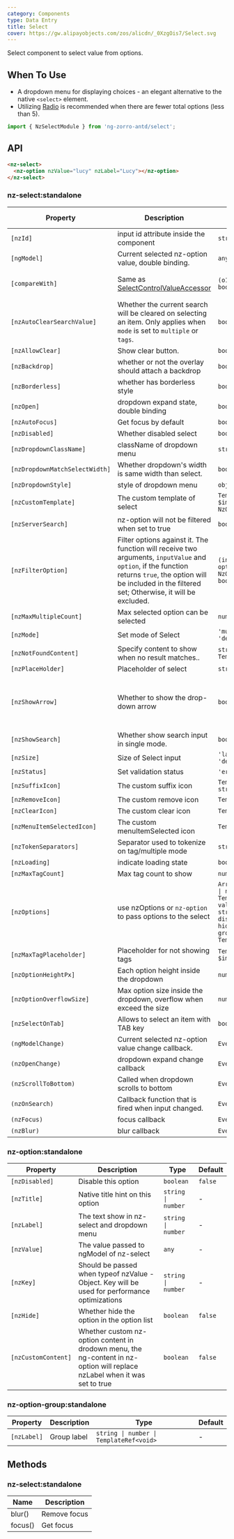 ```yaml
---
category: Components
type: Data Entry
title: Select
cover: https://gw.alipayobjects.com/zos/alicdn/_0XzgOis7/Select.svg
---
```


Select component to select value from options.

## When To Use

- A dropdown menu for displaying choices - an elegant alternative to the native `<select>` element.
- Utilizing [Radio](/components/radio/en) is recommended when there are fewer total options (less than 5).

```ts
import { NzSelectModule } from 'ng-zorro-antd/select';
```

## API

```html
<nz-select>
  <nz-option nzValue="lucy" nzLabel="Lucy"></nz-option>
</nz-select>
```

### nz-select:standalone

| Property                       | Description                                                                                                                                                                                                     | Type                                                                                                                                                                      | Default                                                 | Global Config |
| ------------------------------ | --------------------------------------------------------------------------------------------------------------------------------------------------------------------------------------------------------------- | ------------------------------------------------------------------------------------------------------------------------------------------------------------------------- | ------------------------------------------------------- | ------------- |
| `[nzId]`                       | input id attribute inside the component                                                                                                                                                                         | `string`                                                                                                                                                                  | -                                                       |
| `[ngModel]`                    | Current selected nz-option value, double binding.                                                                                                                                                               | `any \| any[]`                                                                                                                                                            | -                                                       |
| `[compareWith]`                | Same as [SelectControlValueAccessor](https://angular.io/api/forms/SelectControlValueAccessor#caveat-option-selection)                                                                                           | `(o1: any, o2: any) => boolean`                                                                                                                                           | `(o1: any, o2: any) => o1===o2`                         |
| `[nzAutoClearSearchValue]`     | Whether the current search will be cleared on selecting an item. Only applies when `mode` is set to `multiple` or `tags`.                                                                                       | `boolean`                                                                                                                                                                 | `true`                                                  |
| `[nzAllowClear]`               | Show clear button.                                                                                                                                                                                              | `boolean`                                                                                                                                                                 | `false`                                                 |
| `[nzBackdrop]`                 | whether or not the overlay should attach a backdrop                                                                                                                                                             | `boolean`                                                                                                                                                                 | `false`                                                 |
| `[nzBorderless]`               | whether has borderless style                                                                                                                                                                                    | `boolean`                                                                                                                                                                 | `false`                                                 | ✅            |
| `[nzOpen]`                     | dropdown expand state, double binding                                                                                                                                                                           | `boolean`                                                                                                                                                                 | `false`                                                 |
| `[nzAutoFocus]`                | Get focus by default                                                                                                                                                                                            | `boolean`                                                                                                                                                                 | `false`                                                 |
| `[nzDisabled]`                 | Whether disabled select                                                                                                                                                                                         | `boolean`                                                                                                                                                                 | `false`                                                 |
| `[nzDropdownClassName]`        | className of dropdown menu                                                                                                                                                                                      | `string \| string[]`                                                                                                                                                      | -                                                       |
| `[nzDropdownMatchSelectWidth]` | Whether dropdown's width is same width than select.                                                                                                                                                             | `boolean`                                                                                                                                                                 | `true`                                                  |
| `[nzDropdownStyle]`            | style of dropdown menu                                                                                                                                                                                          | `object`                                                                                                                                                                  | -                                                       |
| `[nzCustomTemplate]`           | The custom template of select                                                                                                                                                                                   | `TemplateRef<{ $implicit: NzOptionComponent }>`                                                                                                                           | -                                                       |
| `[nzServerSearch]`             | nz-option will not be filtered when set to true                                                                                                                                                                 | `boolean`                                                                                                                                                                 | `false`                                                 |
| `[nzFilterOption]`             | Filter options against it. The function will receive two arguments, `inputValue` and `option`, if the function returns `true`, the option will be included in the filtered set; Otherwise, it will be excluded. | `(input?: string, option?: NzOptionComponent) => boolean;`                                                                                                                | -                                                       |
| `[nzMaxMultipleCount]`         | Max selected option can be selected                                                                                                                                                                             | `number`                                                                                                                                                                  | `Infinity`                                              |
| `[nzMode]`                     | Set mode of Select                                                                                                                                                                                              | `'multiple' \| 'tags' \| 'default'`                                                                                                                                       | `'default'`                                             |
| `[nzNotFoundContent]`          | Specify content to show when no result matches..                                                                                                                                                                | `string \| TemplateRef<void>`                                                                                                                                             | `'Not Found'`                                           |
| `[nzPlaceHolder]`              | Placeholder of select                                                                                                                                                                                           | `string`                                                                                                                                                                  | -                                                       |
| `[nzShowArrow]`                | Whether to show the drop-down arrow                                                                                                                                                                             | `boolean`                                                                                                                                                                 | `true`(for single select), `false`(for multiple select) |
| `[nzShowSearch]`               | Whether show search input in single mode.                                                                                                                                                                       | `boolean`                                                                                                                                                                 | `false`                                                 |
| `[nzSize]`                     | Size of Select input                                                                                                                                                                                            | `'large' \| 'small' \| 'default'`                                                                                                                                         | `'default'`                                             |
| `[nzStatus]`                   | Set validation status                                                                                                                                                                                           | `'error' \| 'warning'`                                                                                                                                                    | -                                                       |
| `[nzSuffixIcon]`               | The custom suffix icon                                                                                                                                                                                          | `TemplateRef<any> \| string`                                                                                                                                              | -                                                       | ✅            |
| `[nzRemoveIcon]`               | The custom remove icon                                                                                                                                                                                          | `TemplateRef<any>`                                                                                                                                                        | -                                                       |
| `[nzClearIcon]`                | The custom clear icon                                                                                                                                                                                           | `TemplateRef<any>`                                                                                                                                                        | -                                                       |
| `[nzMenuItemSelectedIcon]`     | The custom menuItemSelected icon                                                                                                                                                                                | `TemplateRef<any>`                                                                                                                                                        | -                                                       |
| `[nzTokenSeparators]`          | Separator used to tokenize on tag/multiple mode                                                                                                                                                                 | `string[]`                                                                                                                                                                | `[]`                                                    |
| `[nzLoading]`                  | indicate loading state                                                                                                                                                                                          | `boolean`                                                                                                                                                                 | false                                                   |
| `[nzMaxTagCount]`              | Max tag count to show                                                                                                                                                                                           | `number`                                                                                                                                                                  | -                                                       |
| `[nzOptions]`                  | use nzOptions or `nz-option` to pass options to the select                                                                                                                                                      | `Array<{ label: string \| number \| TemplateRef<any>; value: any; key?: string \| number; disabled?: boolean; hide?: boolean; groupLabel?: string \| TemplateRef<any>;}>` | -                                                       |
| `[nzMaxTagPlaceholder]`        | Placeholder for not showing tags                                                                                                                                                                                | `TemplateRef<{ $implicit: any[] }>`                                                                                                                                       | -                                                       |
| `[nzOptionHeightPx]`           | Each option height inside the dropdown                                                                                                                                                                          | `number`                                                                                                                                                                  | `32`                                                    |
| `[nzOptionOverflowSize]`       | Max option size inside the dropdown, overflow when exceed the size                                                                                                                                              | `number`                                                                                                                                                                  | `8`                                                     |
| `[nzSelectOnTab]`              | Allows to select an item with TAB key                                                                                                                                                                           | `boolean`                                                                                                                                                                 | `false`                                                 |
| `(ngModelChange)`              | Current selected nz-option value change callback.                                                                                                                                                               | `EventEmitter<any[]>`                                                                                                                                                     | -                                                       |
| `(nzOpenChange)`               | dropdown expand change callback                                                                                                                                                                                 | `EventEmitter<boolean>`                                                                                                                                                   | `false`                                                 |
| `(nzScrollToBottom)`           | Called when dropdown scrolls to bottom                                                                                                                                                                          | `EventEmitter<any>`                                                                                                                                                       | -                                                       |
| `(nzOnSearch)`                 | Callback function that is fired when input changed.                                                                                                                                                             | `EventEmitter<string>`                                                                                                                                                    | -                                                       |
| `(nzFocus)`                    | focus callback                                                                                                                                                                                                  | `EventEmitter<any>`                                                                                                                                                       | -                                                       |
| `(nzBlur)`                     | blur callback                                                                                                                                                                                                   | `EventEmitter<any>`                                                                                                                                                       | -                                                       |

### nz-option:standalone

| Property            | Description                                                                                                                | Type                | Default |
| ------------------- | -------------------------------------------------------------------------------------------------------------------------- | ------------------- | ------- |
| `[nzDisabled]`      | Disable this option                                                                                                        | `boolean`           | `false` |
| `[nzTitle]`         | Native title hint on this option                                                                                           | `string \| number`  | -       |
| `[nzLabel]`         | The text show in nz-select and dropdown menu                                                                               | `string \| number`  | -       |
| `[nzValue]`         | The value passed to ngModel of nz-select                                                                                   | `any `              | -       |
| `[nzKey]`           | Should be passed when typeof nzValue - Object. Key will be used for performance optimizations                              | `string \| number ` | -       |
| `[nzHide]`          | Whether hide the option in the option list                                                                                 | `boolean`           | `false` |
| `[nzCustomContent]` | Whether custom nz-option content in drodown menu, the ng-content in nz-option will replace nzLabel when it was set to true | `boolean`           | `false` |

### nz-option-group:standalone

| Property    | Description | Type                                    | Default |
| ----------- | ----------- | --------------------------------------- | ------- |
| `[nzLabel]` | Group label | `string \| number \| TemplateRef<void>` | -       |

## Methods

### nz-select:standalone

| Name    | Description  |
| ------- | ------------ |
| blur()  | Remove focus |
| focus() | Get focus    |
